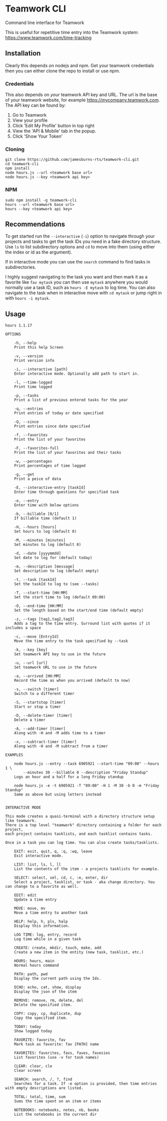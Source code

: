 # Teamwork CLI
Command line interface for Teamwork

This is useful for repetitive time entry into the Teamwork system: https://www.teamwork.com/time-tracking 

## Installation

Clearly this depends on nodejs and npm. Get your teamwork credentials then you can either clone the repo to install or use npm.


### Credentials
This also depends on _your_ teamwork API key and URL. The url is the base of your teamwork
website, for example https://mycompany.teamwork.com. The API key can be found by:

1. Go to Teamwork
2. View your profile
3. Click 'Edit My Profile' button in top right
4. View the 'API & Mobile' tab in the popup.
5. Click 'Show Your Token'

### Cloning

```
git clone https://github.com/jamesburns-rts/teamwork-cli.git
cd teamwork-cli
npm install
node hours.js --url <teamwork base url>
node hours.js --key <teamwork api key>
```

### NPM
```
sudo npm install -g teamwork-cli
hours --url <teamwork base url>
hours --key <teamwork api key>
```

## Recommendations

To get started run the `--interactive` (`-i`) option to navigate through your projects and tasks 
to get the task IDs you need in a fake directory structure. Use `ls` to list subdirectory options
and `cd` to move into them (using either the index or id as the argument).

If in interactive mode you can use the `search` command to find tasks in subdirectories. 

I highly suggest navigating to the task you want and then mark it as a favorite
like `fav mytask` you can then use `mytask` anywhere you would normally use 
a task ID, such as `hours -E mytask` to log time. You can also navigate to the task when in 
interactive move with `cd mytask` or jump right in with `hours -i mytask`.

## Usage

```
hours 1.1.17

OPTIONS

	-h, --help 
	Print this help Screen

	-v, --version 
	Print version info

	-i, --interactive [path]
	Enter interactive mode. Optionally add path to start in.

	-l, --time-logged 
	Print time logged

	-p, --tasks 
	Print a list of previous entered tasks for the year

	-q, --entries 
	Print entries of today or date specified

	-Q, --since 
	Print entries since date specified

	-f, --favorites 
	Print the list of your favorites

	-F, --favorites-full 
	Print the list of your favorites and their tasks

	-w, --percentages 
	Print percentages of time logged

	-g, --get 
	Print a peice of data

	-E, --interactive-entry [taskId]
	Enter time through questions for specified task

	-e, --entry 
	Enter time with below options

	-b, --billable [0/1]
	If billable time (default 1)

	-H, --hours [hours]
	Set hours to log (default 0)

	-M, --minutes [minutes]
	Set minutes to log (default 0)

	-d, --date [yyyymmdd]
	Set date to log for (default today)

	-m, --description [message]
	Set description to log (default empty)

	-t, --task [taskId]
	Set the taskId to log to (see --tasks)

	-T, --start-time [HH:MM]
	Set the start time to log (default 09:00)

	-O, --end-time [HH:MM]
	Set the length based on the start/end time (default empty)

	-z, --tags [tag1,tag2,tag3]
	Adds a tag to the time entry. Surround list with quotes if it includes a space

	-c, --move [EntryId]
	Move the time entry to the task specified by --task

	-k, --key [key]
	Set teamwork API key to use in the future

	-u, --url [url]
	Set teamwork URL to use in the future

	-a, --arrived [HH:MM]
	Record the time as when you arrived (default to now)

	-s, --switch [timer]
	Switch to a different timer

	-S, --startstop [timer]
	Start or stop a timer

	-D, --delete-timer [timer]
	Delete a timer

	-A, --add-timer [timer]
	Along with -H and -M adds time to a timer

	-x, --subtract-timer [timer]
	Along with -H and -M subtract from a timer

EXAMPLES

    node hours.js --entry --task 6905921 --start-time "09:00" --hours 1 \
        --minutes 30 --billable 0 --description "Friday Standup"
    Logs an hour and a half for a long Friday standup

    node hours.js -e -t 6905921 -T "09:00" -H 1 -M 30 -b 0 -m "Friday Standup"
    Same as above but using letters instead
        

INTERACTIVE MODE

This mode creates a quasi-terminal with a directory structure setup like teamwork. 
There is a top level "teamwork" directory containing a folder for each project, 
each project contains tasklists, and each tasklist contains tasks.

Once in a task you can log time. You can also create tasks/tasklists.

    EXIT: exit, quit, q, :q, :wq, leave
    Exit interactive mode.

    LIST: list, ls, l, ll
    List the contents of the item - a projects tasklists for example.

    SELECT: select, sel, cd, c, :e, enter, dir
    Select a project, tasklist, or task - aka change directory. You can change to a favorite as well.

    EDIT: edit
    Update a time entry

    MOVE: move, mv
    Move a time entry to another task

    HELP: help, h, pls, halp
    Display this information.

    LOG TIME: log, entry, record
    Log time while in a given task

    CREATE: create, mkdir, touch, make, add
    Create a new item in the entity (new task, tasklist, etc.)

    HOURS: hours, main
    Normal hours command

    PATH: path, pwd
    Display the current path using the Ids.

    ECHO: echo, cat, show, display
    Display the json of the item

    REMOVE: remove, rm, delete, del
    Delete the specified item.

    COPY: copy, cp, duplicate, dup
    Copy the specified item.

    TODAY: today
    Show logged today

    FAVORITE: favorite, fav
    Mark task as favorite: fav [PATH] name

    FAVORITES: favorites, favs, faves, favesies
    List favorites (use -v for task names)

    CLEAR: clear, cle
    Clear screen

    SEARCH: search, /, ?, find
    Searches for a task. If -e option is provided, then time entries with empty descriptions are listed.

    TOTAL: total, time, sum
    Sums the time spent on an item or items

    NOTEBOOKS: notebooks, notes, nb, books
    List the notebooks in the current dir
```
